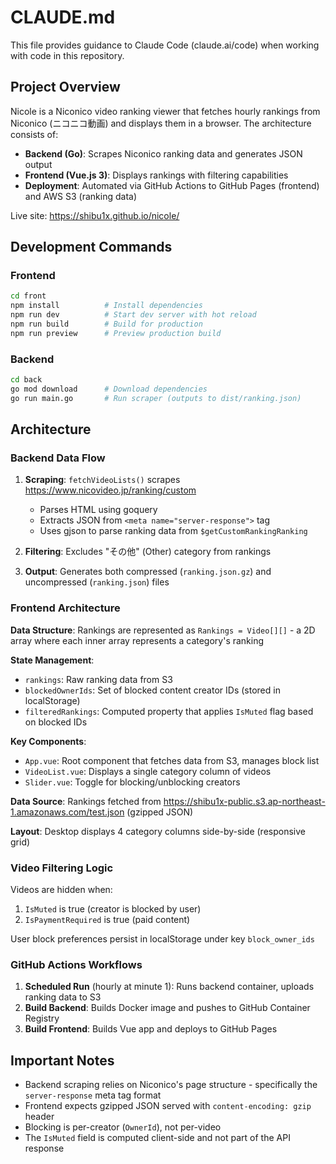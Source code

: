 # CLAUDE.md

This file provides guidance to Claude Code (claude.ai/code) when working with code in this repository.

## Project Overview

Nicole is a Niconico video ranking viewer that fetches hourly rankings from Niconico (ニコニコ動画) and displays them in a browser. The architecture consists of:

- **Backend (Go)**: Scrapes Niconico ranking data and generates JSON output
- **Frontend (Vue.js 3)**: Displays rankings with filtering capabilities
- **Deployment**: Automated via GitHub Actions to GitHub Pages (frontend) and AWS S3 (ranking data)

Live site: https://shibu1x.github.io/nicole/

## Development Commands

### Frontend

```bash
cd front
npm install          # Install dependencies
npm run dev          # Start dev server with hot reload
npm run build        # Build for production
npm run preview      # Preview production build
```

### Backend

```bash
cd back
go mod download      # Download dependencies
go run main.go       # Run scraper (outputs to dist/ranking.json)
```

## Architecture

### Backend Data Flow

1. **Scraping**: `fetchVideoLists()` scrapes https://www.nicovideo.jp/ranking/custom
   - Parses HTML using goquery
   - Extracts JSON from `<meta name="server-response">` tag
   - Uses gjson to parse ranking data from `$getCustomRankingRanking`

2. **Filtering**: Excludes "その他" (Other) category from rankings

3. **Output**: Generates both compressed (`ranking.json.gz`) and uncompressed (`ranking.json`) files

### Frontend Architecture

**Data Structure**: Rankings are represented as `Rankings = Video[][]` - a 2D array where each inner array represents a category's ranking

**State Management**:
- `rankings`: Raw ranking data from S3
- `blockedOwnerIds`: Set of blocked content creator IDs (stored in localStorage)
- `filteredRankings`: Computed property that applies `IsMuted` flag based on blocked IDs

**Key Components**:
- `App.vue`: Root component that fetches data from S3, manages block list
- `VideoList.vue`: Displays a single category column of videos
- `Slider.vue`: Toggle for blocking/unblocking creators

**Data Source**: Rankings fetched from https://shibu1x-public.s3.ap-northeast-1.amazonaws.com/test.json (gzipped JSON)

**Layout**: Desktop displays 4 category columns side-by-side (responsive grid)

### Video Filtering Logic

Videos are hidden when:
1. `IsMuted` is true (creator is blocked by user)
2. `IsPaymentRequired` is true (paid content)

User block preferences persist in localStorage under key `block_owner_ids`

### GitHub Actions Workflows

1. **Scheduled Run** (hourly at minute 1): Runs backend container, uploads ranking data to S3
2. **Build Backend**: Builds Docker image and pushes to GitHub Container Registry
3. **Build Frontend**: Builds Vue app and deploys to GitHub Pages

## Important Notes

- Backend scraping relies on Niconico's page structure - specifically the `server-response` meta tag format
- Frontend expects gzipped JSON served with `content-encoding: gzip` header
- Blocking is per-creator (`OwnerId`), not per-video
- The `IsMuted` field is computed client-side and not part of the API response
